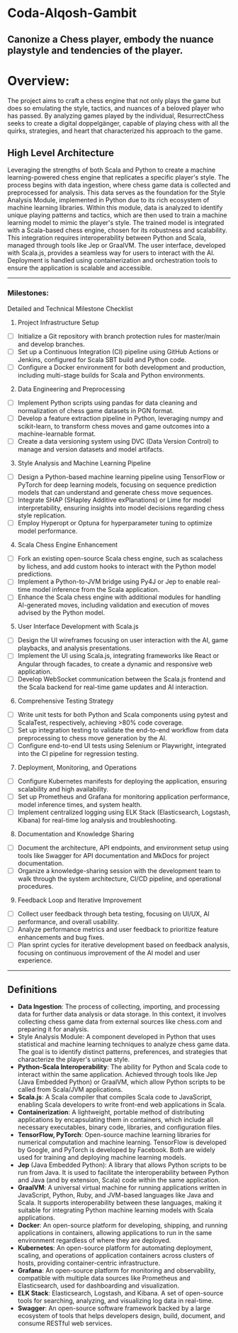 # Coda-Alqosh-Gambit
Canonize a Chess player, embody the nuance playstyle and tendencies of the player. 
---

# Overview:

The project aims to craft a chess engine that not only plays the game but does so emulating the style, tactics, and nuances of a beloved player who has passed. By analyzing games played by the individual, ResurrectChess seeks to create a digital doppelgänger, capable of playing chess with all the quirks, strategies, and heart that characterized his approach to the game.

## High Level Architecture

Leveraging the strengths of both Scala and Python to create a machine learning-powered chess engine that replicates a specific player's style. The process begins with data ingestion, where chess game data is collected and preprocessed for analysis. This data serves as the foundation for the Style Analysis Module, implemented in Python due to its rich ecosystem of machine learning libraries. Within this module, data is analyzed to identify unique playing patterns and tactics, which are then used to train a machine learning model to mimic the player's style. The trained model is integrated with a Scala-based chess engine, chosen for its robustness and scalability. This integration requires interoperability between Python and Scala, managed through tools like Jep or GraalVM. The user interface, developed with Scala.js, provides a seamless way for users to interact with the AI. Deployment is handled using containerization and orchestration tools to ensure the application is scalable and accessible.

---

### Milestones:

Detailed and Technical Milestone Checklist

1. Project Infrastructure Setup

- [ ]  Initialize a Git repository with branch protection rules for master/main and develop branches.
- [ ]  Set up a Continuous Integration (CI) pipeline using GitHub Actions or Jenkins, configured for Scala SBT build and Python code.
- [ ]  Configure a Docker environment for both development and production, including multi-stage builds for Scala and Python environments.

2. Data Engineering and Preprocessing

- [ ]  Implement Python scripts using pandas for data cleaning and normalization of chess game datasets in PGN format.
- [ ]  Develop a feature extraction pipeline in Python, leveraging numpy and scikit-learn, to transform chess moves and game outcomes into a machine-learnable format.
- [ ]  Create a data versioning system using DVC (Data Version Control) to manage and version datasets and model artifacts.

3. Style Analysis and Machine Learning Pipeline

- [ ]  Design a Python-based machine learning pipeline using TensorFlow or PyTorch for deep learning models, focusing on sequence prediction models that can understand and generate chess move sequences.
- [ ]  Integrate SHAP (SHapley Additive exPlanations) or Lime for model interpretability, ensuring insights into model decisions regarding chess style replication.
- [ ]  Employ Hyperopt or Optuna for hyperparameter tuning to optimize model performance.

4. Scala Chess Engine Enhancement

- [ ]  Fork an existing open-source Scala chess engine, such as scalachess by lichess, and add custom hooks to interact with the Python model predictions.
- [ ]  Implement a Python-to-JVM bridge using Py4J or Jep to enable real-time model inference from the Scala application.
- [ ]  Enhance the Scala chess engine with additional modules for handling AI-generated moves, including validation and execution of moves advised by the Python model.

5. User Interface Development with Scala.js

- [ ]  Design the UI wireframes focusing on user interaction with the AI, game playbacks, and analysis presentations.
- [ ]  Implement the UI using Scala.js, integrating frameworks like React or Angular through facades, to create a dynamic and responsive web application.
- [ ]  Develop WebSocket communication between the Scala.js frontend and the Scala backend for real-time game updates and AI interaction.

6. Comprehensive Testing Strategy

- [ ]  Write unit tests for both Python and Scala components using pytest and ScalaTest, respectively, achieving >80% code coverage.
- [ ]  Set up integration testing to validate the end-to-end workflow from data preprocessing to chess move generation by the AI.
- [ ]  Configure end-to-end UI tests using Selenium or Playwright, integrated into the CI pipeline for regression testing.

7. Deployment, Monitoring, and Operations

- [ ]  Configure Kubernetes manifests for deploying the application, ensuring scalability and high availability.
- [ ]  Set up Prometheus and Grafana for monitoring application performance, model inference times, and system health.
- [ ]  Implement centralized logging using ELK Stack (Elasticsearch, Logstash, Kibana) for real-time log analysis and troubleshooting.

8. Documentation and Knowledge Sharing

- [ ]  Document the architecture, API endpoints, and environment setup using tools like Swagger for API documentation and MkDocs for project documentation.
- [ ]  Organize a knowledge-sharing session with the development team to walk through the system architecture, CI/CD pipeline, and operational procedures.

9. Feedback Loop and Iterative Improvement

- [ ]  Collect user feedback through beta testing, focusing on UI/UX, AI performance, and overall usability.
- [ ]  Analyze performance metrics and user feedback to prioritize feature enhancements and bug fixes.
- [ ]  Plan sprint cycles for iterative development based on feedback analysis, focusing on continuous improvement of the AI model and user experience.

---

## Definitions

* **Data Ingestion**: The process of collecting, importing, and processing data for further data analysis or data storage. In this context, it involves collecting chess game data from external sources like chess.com and preparing it for analysis.
* Style Analysis Module: A component developed in Python that uses statistical and machine learning techniques to analyze chess game data. The goal is to identify distinct patterns, preferences, and strategies that characterize the player's unique style.
* **Python-Scala Interoperability**: The ability for Python and Scala code to interact within the same application. Achieved through tools like Jep (Java Embedded Python) or GraalVM, which allow Python scripts to be called from Scala/JVM applications.
* **Scala.js**: A Scala compiler that compiles Scala code to JavaScript, enabling Scala developers to write front-end web applications in Scala.
* **Containerization**: A lightweight, portable method of distributing applications by encapsulating them in containers, which include all necessary executables, binary code, libraries, and configuration files.
* **TensorFlow, PyTorch**: Open-source machine learning libraries for numerical computation and machine learning. TensorFlow is developed by Google, and PyTorch is developed by Facebook. Both are widely used for training and deploying machine learning models.
* **Jep** (Java Embedded Python): A library that allows Python scripts to be run from Java. It is used to facilitate the interoperability between Python and Java (and by extension, Scala) code within the same application.
* **GraalVM**: A universal virtual machine for running applications written in JavaScript, Python, Ruby, and JVM-based languages like Java and Scala. It supports interoperability between these languages, making it suitable for integrating Python machine learning models with Scala applications.
* **Docker**: An open-source platform for developing, shipping, and running applications in containers, allowing applications to run in the same environment regardless of where they are deployed.
* **Kubernetes**: An open-source platform for automating deployment, scaling, and operations of application containers across clusters of hosts, providing container-centric infrastructure.
* **Grafana**: An open-source platform for monitoring and observability, compatible with multiple data sources like Prometheus and Elasticsearch, used for dashboarding and visualization.
* **ELK Stack**: Elasticsearch, Logstash, and Kibana. A set of open-source tools for searching, analyzing, and visualizing log data in real-time.
* **Swagger**: An open-source software framework backed by a large ecosystem of tools that helps developers design, build, document, and consume RESTful web services.
